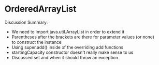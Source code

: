 # OrderedArrayList

Discussion Summary:
- We need to import java.util.ArrayList in order to extend it
- Parentheses after the brackets are there for parameter values (or none) to construct the instance
- Using super.add() inside of the overriding add functions
- startingCapacity constructor doesn't really make sense to us
- Discussed set and when it should throw an exception